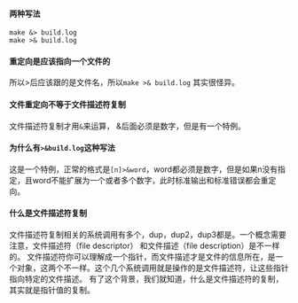 #### 两种写法
```
make &> build.log
make >& build.log
```
#### 重定向是应该指向一个文件的
所以>后应该跟的是文件名，所以```make >& build.log``` 其实很怪异。

#### 文件重定向不等于文件描述符复制
文件描述符复制才用```&```来运算， &后面必须是数字，但是有一个特例。

#### 为什么有```>&build.log```这种写法
这是一个特例，正常的格式是```[n]>&word```，word都必须是数字，但是如果n没有指定，且word不能扩展为一个或者多个数字，此时标准输出和标准错误都会重定向。

#### 什么是文件描述符复制
文件描述符复制相关的系统调用有多个，dup，dup2，dup3都是。一个概念需要注意，文件描述符（file descriptor） 和文件描述（file description）是不一样的。
文件描述符你可以理解成一个指针，而文件描述才是文件的信息所在，是一个对象，这两个不一样。这个几个系统调用就是操作的是文件描述符，让这些指针指向特定的文件描述。
有了这个背景，我们就知道，什么是文件描述符的复制，其实就是指针值的复制。
